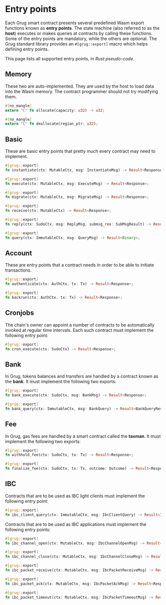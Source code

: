 # Entry points

Each Grug smart contract presents several predefined Wasm export functions known as **entry points**. The state machine (also referred to as the **host**) executes or makes queries at contracts by calling these functions. Some of the entry points are mandatory, while the others are optional. The Grug standard library provides an `#[grug::export]` macro which helps defining entry points.

This page lists all supported entry points, in _Rust pseudo-code_.

## Memory

These two are auto-implemented. They are used by the host to load data into the Wasm memory. The contract programmer should not try modifying them.

```rust
#[no_mangle]
extern "C" fn allocate(capacity: u32) -> u32;

#[no_mangle]
extern "C" fn deallocate(region_ptr: u32);
```

## Basic

These are basic entry points that pretty much every contract may need to implement.

```rust
#[grug::export]
fn instantiate(ctx: MutableCtx, msg: InstantiateMsg) -> Result<Response>;

#[grug::export]
fn execute(ctx: MutableCtx, msg: ExecuteMsg) -> Result<Response>;

#[grug::export]
fn migrate(ctx: MutableCtx, msg: MigrateMsg) -> Result<Response>;

#[grug::export]
fn receive(ctx: MutableCtx) -> Result<Response>;

#[grug::export]
fn reply(ctx: SudoCtx, msg: ReplyMsg, submsg_res: SubMsgResult) -> Result<Response>;

#[grug::export]
fn query(ctx: ImmutableCtx, msg: QueryMsg) -> Result<Binary>;
```

## Account

These are entry points that a contract needs in order to be able to initiate transactions.

```rust
#[grug::export]
fn authenticate(ctx: AuthCtx, tx: Tx) -> Result<Response>;

#[grug::export]
fn backrun(ctx: AuthCtx, tx: Tx) -> Result<Response>;
```

## Cronjobs

The chain's owner can appoint a number of contracts to be automatically invoked at regular time intervals. Each such contract must implement the following entry point:

```rust
#[grug::export]
fn cron_execute(ctx: SudoCtx) -> Result<Response>;
```

## Bank

In Grug, tokens balances and transfers are handled by a contract known as the **bank**. It must implement the following two exports:

```rust
#[grug::export]
fn bank_execute(ctx: SudoCtx, msg: BankMsg) -> Result<Response>;

#[grug::export]
fn bank_query(ctx: ImmutableCtx, msg: BankQuery) -> Result<BankQueryResponse>;
```

## Fee

In Grug, gas fees are handled by a smart contract called the **taxman**. It must implement the following two exports:

```rust
#[grug::export]
fn withhold_fee(ctx: SudoCtx, tx: Tx) -> Result<Response>;

#[grug::export]
fn finalize_fee(ctx: SudoCtx, tx: Tx, outcome: Outcome) -> Result<Response>;
```

## IBC

Contracts that are to be used as IBC light clients must implement the following entry point:

```rust
#[grug::export]
fn ibc_client_query(ctx: ImmutableCtx, msg: IbcClientQuery) -> Result<IbcClientQueryResponse>;
```

Contracts that are to be used as IBC applications must implement the following entry points:

```rust
#[grug::export]
fn ibc_channel_open(ctx: MutableCtx, msg: IbcChannelOpenMsg) -> Result<Response>;

#[grug::export]
fn ibc_channel_close(ctx: MutableCtx, msg: IbcChannelCloseMsg) -> Result<Response>;

#[grug::export]
fn ibc_packet_receive(ctx: MutableCtx, msg: IbcPacketReceiveMsg) -> Result<Response>;

#[grug::export]
fn ibc_packet_ack(ctx: MutableCtx, msg: IbcPacketAckMsg) -> Result<Response>;

#[grug::export]
fn ibc_packet_timeout(ctx: MutableCtx, msg: IbcPacketTimeoutMsg) -> Result<Response>;
```
